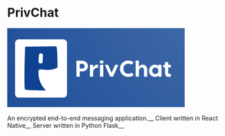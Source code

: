 # PrivChat

![PrivChat](logo.png?raw=true "PrivChat")

An encrypted end-to-end messaging application.__
Client written in React Native__
Server written in Python Flask__
